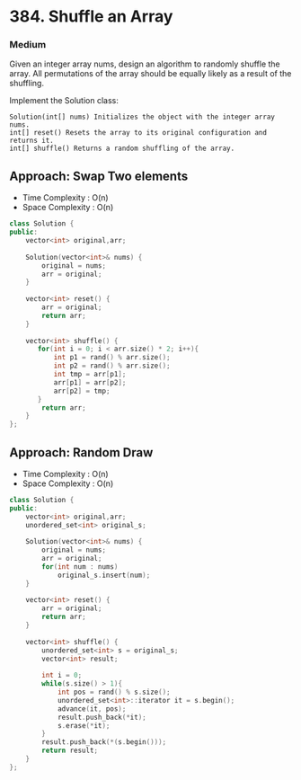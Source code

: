 # 384. Shuffle an Array
### Medium

Given an integer array nums, design an algorithm to randomly shuffle the array. All permutations of the array should be equally likely as a result of the shuffling.

Implement the Solution class:

    Solution(int[] nums) Initializes the object with the integer array nums.
    int[] reset() Resets the array to its original configuration and returns it.
    int[] shuffle() Returns a random shuffling of the array.

## Approach: Swap Two elements
* Time Complexity : O(n)
* Space Complexity : O(n)
```cpp
class Solution {
public:
    vector<int> original,arr;
    
    Solution(vector<int>& nums) {
        original = nums;
        arr = original;
    }
    
    vector<int> reset() {
        arr = original;
        return arr;
    }
    
    vector<int> shuffle() {
       for(int i = 0; i < arr.size() * 2; i++){
           int p1 = rand() % arr.size();
           int p2 = rand() % arr.size();
           int tmp = arr[p1];
           arr[p1] = arr[p2];
           arr[p2] = tmp;
       }
        return arr;
    }
};
```

## Approach: Random Draw
* Time Complexity : O(n)
* Space Complexity : O(n)
```cpp
class Solution {
public:
    vector<int> original,arr;
    unordered_set<int> original_s;
    
    Solution(vector<int>& nums) {
        original = nums;
        arr = original;
        for(int num : nums)
            original_s.insert(num);
    }
    
    vector<int> reset() {
        arr = original;
        return arr;
    }
    
    vector<int> shuffle() {
        unordered_set<int> s = original_s;
        vector<int> result;
        
        int i = 0;
        while(s.size() > 1){
            int pos = rand() % s.size();
            unordered_set<int>::iterator it = s.begin();
            advance(it, pos);
            result.push_back(*it);
            s.erase(*it);
        }
        result.push_back(*(s.begin()));
        return result;
    }
};
```